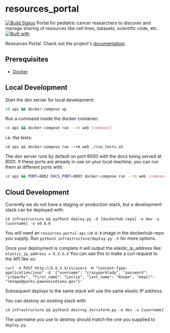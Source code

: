 # resources_portal

[![Build Status](https://travis-ci.org/ccdl/resources_portal.svg?branch=master)](https://travis-ci.org/ccdl/resources_portal)
Portal for pediatric cancer researchers to discover and manage sharing of resources like cell lines, datasets, scientific code, etc.
[![Built with](https://img.shields.io/badge/Built_with-Cookiecutter_Django_Rest-F7B633.svg)](https://github.com/agconti/cookiecutter-django-rest)

Resources Portal. Check out the project's [documentation](http://ccdl.github.io/resources_portal/).

## Prerequisites

- [Docker](https://docs.docker.com/docker-for-mac/install/)

## Local Development

Start the dev server for local development:

```bash
cd api && docker-compose up
```

Run a command inside the docker container:

```bash
cd api && docker-compose run --rm web [command]
```

i.e. the tests:

```
cd api && docker-compose run --rm web ./run_tests.sh
```

The dev server runs by default on port 8000 with the docs being served at 8001.
If these ports are already in use on your local machine, you can run them at different ports with:
```bash
cd api && PORT=8002 DOCS_PORT=8003 docker-compose run --rm web [command]
```

## Cloud Development

Currently we do not have a staging or production stack, but a development stack can be deployed with:

```
cd infrastructure && python3 deploy.py -d [dockerhub-repo] -e dev -u [username] -v v0.0.0
```

You will need an `resources-portal-api:v0.0.0` image in the dockerhub-repo you supply. Run `python3 infrastructure/deploy.py -h` for more options.

Once your deployment is complete it will output the elastic_ip_address like:  `elastic_ip_address = X.X.X.X`
You can use this to make a curl request to the API like so:
```
curl -X POST http://X.X.X.X/v1/users -H "Content-Type: application/json" -d '{"username": "crazyparklady", "password": "i<3parks", "first_name": "Leslie", "last_name": "Knope", "email": "lknope@parks.pawneeindiana.gov"}'
```

Subsequent deploys to the same stack will use the same elastic IP address.

You can destroy an existing stack with:
```
cd infrastructure && python3 destroy_terraform.py -e dev -u [username]
```

The username you use to destroy should match the one you supplied to `deploy.py`.
